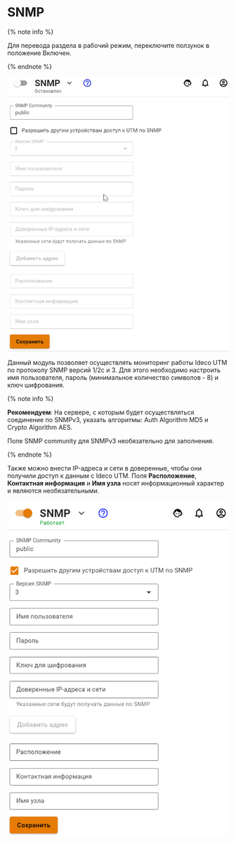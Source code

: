 # SNMP

{% note info %}

Для перевода раздела в рабочий режим, переключите ползунок в положение Включен.

{% endnote %}

![](../../../_images/snmp-gif.gif)

Данный модуль позволяет осуществлять мониторинг работы Ideco UTM по протоколу SNMP версий 1/2c и 3. Для этого необходимо настроить имя пользователя, пароль (минимальное количество символов - 8) и ключ шифрования.

{% note info %}

**Рекомендуем**: На сервере, с которым будет осуществляться соединение по SNMPv3, указать алгоритмы: Auth Algorithm MD5 и Crypto Algorithm AES.

Поле SNMP community для SNMPv3 необязательно для заполнения.

{% endnote %}

Также можно внести IP-адреса и сети в доверенные, чтобы они получили доступ к данным с Ideco UTM. Поля **Расположение**, **Контактная информация** и **Имя узла** носят информационный характер и являются необязательными.

![](../../../_images/snmp-set.png)

